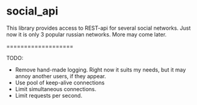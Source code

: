 social_api
===================

This library provides access to REST-api for several social networks.
Just now it is only 3 popular russian networks. More may come later.

===================

TODO:

* Remove hand-made logging. Right now it suits my needs, but it may annoy another users, if they appear.
* Use pool of keep-alive connections
* Limit simultaneous connections.
* Limit requests per second.


